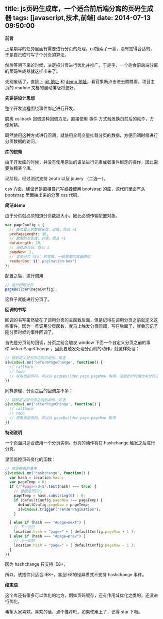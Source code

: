 title: js页码生成库，一个适合前后端分离的页码生成器
tags: [javascript,技术,前端]
date: 2014-07-13 09:50:00
---

**前言**

上星期写的任务里面有需要进行分页的处理，git搜索了一番，没有觉得合适的，于是自己临时写了个分页的算法。

然后等闲下来的时候，决定把分页进行优化并推广。于是乎，一个适合前后端分离的页码生成器就这样出来了。
<!--more-->
先别废话了，直接上 [git 地址](https://github.com/shenqihui/pagination) 和 [demo 地址](http://shenqihui.github.io/pagination/)。看官果断点击进去瞧瞧看。项目主页的 readme 文档的自动排版将更好。

**先讲讲设计思想**

整个开发流程围绕事件绑定进行开发。

脱离 callback 回调这种回调方法，直接使用 事件 方式触发换页前后的动作，方便解耦。

既然使用这种方式进行回调，就使用全局变量挂载分页的数据，方便回调时候进行分页数据的访问。

**库的依赖**

由于开发库的时候，并没有使用原生的语法进行元素或者事件绑定的操作，因此需要依赖某个库。

现阶段，经过测试支持 zepto 以及 jquery （二选一）。

css 方面，建议还是直接自己写或者使用 bootstrap 的库，源代码里面有从 bootstrap 里面抽出来的分页 css 代码。

**简洁demo**

由于分页就必须知道分页数据大小，因此必须传输配置对象。

```javascript
var pageConfig = {
  // 每页显示的数据长度，必填，而且 >1
  prePageLenght: 10,
  // 数据的总长度，必填，而且 >1
  dataLength: 30,
  // 现在的页码，默认 1
  pageNow: 1,
  // 渲染分页 html 的容器，一般框架的容器即可
  renderBox: $('.pagination-box')
};
```

配置之后，进行调用

```javascript
// 运行即可分页
pageBuilder(pageConfig);
```

这样子就能进行分页了。

**回调的书写**

回调的书写虽然放在了调用分页的主函数后面，但是记得在调用分页之前就定义这些事件，因为一旦调用分页函数，就马上触发分页回调，写在后面了，就会忘记了刚分页时候的事件回调了。

首先是分页前的回调，分页之前会触发 window 下面一个自定义分页之前的事件&nbsp;<span class="s1">beforePageChange ，因此要触发处理分页前的动作，就这样处理：</span>

```javascript
// 提前定义好分页之前的动作，可选
$(window).on('beforePageChange', function() {
  // callback
  // todo
  // 获取当前页码，可以从 pageBuilder.page.pageNow 取得，注意此时的值为未分页之前的旧页码。
})

```

同样道理，分页之后的回调差不多：

```javascript
// 提前定义好分页之后的动作，可选
$(window).on('afterPageChange', function() {
  // callback
  // todo
  // 获取当前页码，可以从 pageBuilder.page.pageNow 取得
})
```

**特别说明**

一个页面只适合使用一个分页实例。分页的动作将在 hashchange 触发之后进行分页。

里面监控页码变化的函数：

```javascript
// 绑定换页的事件
$(window).on('hashchange', function() {
  var hash = location.hash;
  var pageTemp = 0;
  if (/^#page=\d+$/.test(hash) === true) {
    // 直接是页码的
    pageTemp = hash.substring(6) | 0;
    if (defaultConfig.pageNow !== pageTemp) {
      defaultConfig.pageNow = pageTemp;
      $(window).trigger("renderPagination");
    }

  } else if (hash === "#page=next") {
    // 下一页的
    location.hash = "page=" + ( defaultConfig.pageNow + 1 );
  } else if (hash === "#page=prev") {
    // 上一页的
    location.hash = "page=" + ( defaultConfig.pageNow - 1 );
  }
})
```

因为 hashchange 只支持 IE8+，

所以，该插件只适合 IE8+，甚至IE8的怪异模式不支持 hashchange 事件。


**结束语**

这个库还有很多可以优化的地方，例如页码缓存，还有作用域优化之类的，还没进行优化。

希望大家喜欢。喜欢的话，点个推荐吧，如果使用上了，记得 star 下哦。
